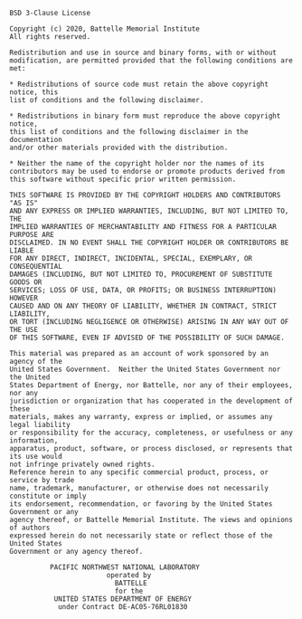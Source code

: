     BSD 3-Clause License

    Copyright (c) 2020, Battelle Memorial Institute
    All rights reserved.

    Redistribution and use in source and binary forms, with or without
    modification, are permitted provided that the following conditions are met:

    * Redistributions of source code must retain the above copyright notice, this
    list of conditions and the following disclaimer.

    * Redistributions in binary form must reproduce the above copyright notice,
    this list of conditions and the following disclaimer in the documentation
    and/or other materials provided with the distribution.

    * Neither the name of the copyright holder nor the names of its
    contributors may be used to endorse or promote products derived from
    this software without specific prior written permission.

    THIS SOFTWARE IS PROVIDED BY THE COPYRIGHT HOLDERS AND CONTRIBUTORS "AS IS"
    AND ANY EXPRESS OR IMPLIED WARRANTIES, INCLUDING, BUT NOT LIMITED TO, THE
    IMPLIED WARRANTIES OF MERCHANTABILITY AND FITNESS FOR A PARTICULAR PURPOSE ARE
    DISCLAIMED. IN NO EVENT SHALL THE COPYRIGHT HOLDER OR CONTRIBUTORS BE LIABLE
    FOR ANY DIRECT, INDIRECT, INCIDENTAL, SPECIAL, EXEMPLARY, OR CONSEQUENTIAL
    DAMAGES (INCLUDING, BUT NOT LIMITED TO, PROCUREMENT OF SUBSTITUTE GOODS OR
    SERVICES; LOSS OF USE, DATA, OR PROFITS; OR BUSINESS INTERRUPTION) HOWEVER
    CAUSED AND ON ANY THEORY OF LIABILITY, WHETHER IN CONTRACT, STRICT LIABILITY,
    OR TORT (INCLUDING NEGLIGENCE OR OTHERWISE) ARISING IN ANY WAY OUT OF THE USE
    OF THIS SOFTWARE, EVEN IF ADVISED OF THE POSSIBILITY OF SUCH DAMAGE.

    This material was prepared as an account of work sponsored by an agency of the 
    United States Government.  Neither the United States Government nor the United 
    States Department of Energy, nor Battelle, nor any of their employees, nor any 
    jurisdiction or organization that has cooperated in the development of these 
    materials, makes any warranty, express or implied, or assumes any legal liability 
    or responsibility for the accuracy, completeness, or usefulness or any information, 
    apparatus, product, software, or process disclosed, or represents that its use would 
    not infringe privately owned rights.
    Reference herein to any specific commercial product, process, or service by trade 
    name, trademark, manufacturer, or otherwise does not necessarily constitute or imply 
    its endorsement, recommendation, or favoring by the United States Government or any 
    agency thereof, or Battelle Memorial Institute. The views and opinions of authors 
    expressed herein do not necessarily state or reflect those of the United States 
    Government or any agency thereof.

              PACIFIC NORTHWEST NATIONAL LABORATORY
                            operated by
                              BATTELLE
                              for the
               UNITED STATES DEPARTMENT OF ENERGY
                under Contract DE-AC05-76RL01830
